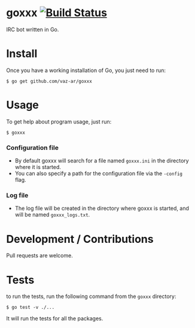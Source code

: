 goxxx  [![Build Status](https://travis-ci.org/vaz-ar/goxxx.svg)](https://travis-ci.org/vaz-ar/goxxx)
=====

IRC bot written in Go.

Install
=======

Once you have a working installation of Go, you just need to run:

```
$ go get github.com/vaz-ar/goxxx
```

Usage
=====

To get help about program usage, just run:
```
$ goxxx
```

### Configuration file 
- By default goxxx will search for a file named `goxxx.ini` in the directory where it is started.
- You can also specify a path for the configuration file via the `-config` flag.

### Log file 
- The log file will be created in the directory where goxxx is started, and will be named `goxxx_logs.txt`.


Development / Contributions
=====

Pull requests are welcome.


Tests
=====

to run the tests, run the following command from the `goxxx` directory:
```
$ go test -v ./...
```
It will run the tests for all the packages.
